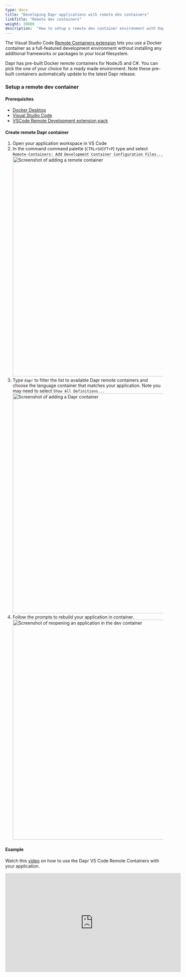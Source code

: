 ```yaml
---
type: docs
title: "Developing Dapr applications with remote dev containers"
linkTitle: "Remote dev containers"
weight: 30000
description:  "How to setup a remote dev container environment with Dapr"
---
```


The Visual Studio Code [Remote Containers extension](https://code.visualstudio.com/docs/remote/containers) lets you use a Docker container as a full-featured development environment without installing any additional frameworks or packages to your local filesystem.

Dapr has pre-built Docker remote containers for NodeJS and C#. You can pick the one of your choice for a ready made environment. Note these pre-built containers automatically update to the latest Dapr release.

### Setup a remote dev container

#### Prerequisites
- [Docker Desktop](https://www.docker.com/products/docker-desktop)
- [Visual Studio Code](https://code.visualstudio.com/)
- [VSCode Remote Development extension pack](https://aka.ms/vscode-remote/download/extension)

#### Create remote Dapr container
1. Open your application workspace in VS Code
2. In the command command palette (`CTRL+SHIFT+P`) type and select `Remote-Containers: Add Development Container Configuration Files...`
    <br /><img src="/images/vscode-remotecontainers-addcontainer.png" alt="Screenshot of adding a remote container" width="700">
3. Type `dapr` to filter the list to available Dapr remote containers and choose the language container that matches your application. Note you may need to select `Show All Definitions...`
    <br /><img src="/images/vscode-remotecontainers-daprcontainers.png" alt="Screenshot of adding a Dapr container" width="700">
4. Follow the prompts to rebuild your application in container.
    <br /><img src="/images/vscode-remotecontainers-reopen.png" alt="Screenshot of reopening an application in the dev container" width="700">

#### Example
Watch this [video](https://www.youtube.com/watch?v=D2dO4aGpHcg&t=120) on how to use the Dapr VS Code Remote Containers with your application.
<iframe width="560" height="315" src="https://www.youtube.com/embed/D2dO4aGpHcg?start=120" frameborder="0" allow="accelerometer; autoplay; clipboard-write; encrypted-media; gyroscope; picture-in-picture" allowfullscreen></iframe>